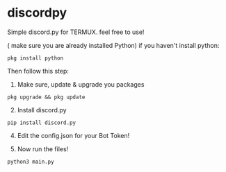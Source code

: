 # discordpy
Simple discord.py for TERMUX. feel free to use!

( make sure you are already installed Python)
if you haven't install python:
```
pkg install python
```

Then follow this step:
1. Make sure, update & upgrade you packages
```
pkg upgrade && pkg update
```

2. Install discord.py
```
pip install discord.py
```

4. Edit the config.json for your Bot Token!

5. Now run the files!
```
python3 main.py
```